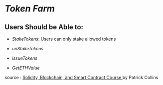 # _Token Farm_

## Users Should be Able to:

* _StakeTokens_: Users can only stake allowed tokens

* _unStakeTokens_
* _issueTokens_
* _GetETHValue_


source : [Solidity, Blockchain, and Smart Contract Course ](https://youtu.be/M576WGiDBdQ) by Patrick Collins
